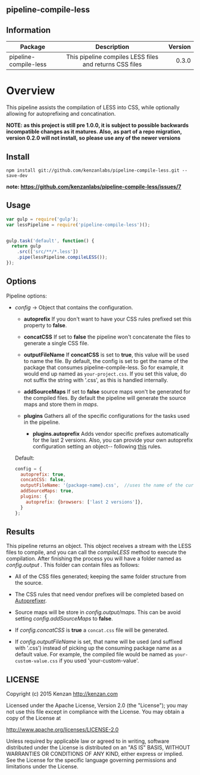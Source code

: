 ## pipeline-compile-less


## Information

| Package       | Description   | Version|
| ------------- |:-------------:| -----:|
| pipeline-compile-less| This pipeline compiles LESS files and returns CSS files | 0.3.0 |

# Overview

This pipeline assists the compilation of LESS into CSS, while optionally allowing for autoprefixing and concatination.

**NOTE: as this project is still pre 1.0.0, it is subject to possible backwards incompatible changes as it matures.
Also, as part of a repo migration, version 0.2.0 will not install, so please use any of the newer versions**

## Install
`npm install git://github.com/kenzanlabs/pipeline-compile-less.git --save-dev`

**note: https://github.com/kenzanlabs/pipeline-compile-less/issues/7**

## Usage
```javascript
var gulp = require('gulp');
var lessPipeline = require('pipeline-compile-less')();


gulp.task('default', function() {
  return gulp
    .src(['src/**/*.less'])
    .pipe(lessPipeline.compileLESS());
});
```

## Options

Pipeline options:
* _config_ -> Object that contains the configuration.

    * __autoprefix__ If you don't want to have your CSS rules prefixed set this property to __false__.
    
    * __concatCSS__ If set to __false__ the pipeline won't concatenate the files to generate a single CSS file.

    * __outputFileName__ If __concatCSS__ is set to __true__, this value will be used to name the file. By default, the config is set to get the name of the package that consumes pipeline-compile-less. So for example, it would end up named as `your-project.css`. If you set this value, do not suffix the string with '.css', as this is handled internally.

    * __addSourceMaps__ If set to __false__ source maps won't be generated for the compiled files. By default the pipeline will generate the source maps and store them in _maps_.

    * __plugins__ Gathers all of the specific configurations for the tasks used in the pipeline.

      * __plugins.autoprefix__ Adds vendor specific prefixes automatically for the last 2 versions. Also, you can provide your own autoprefix configuration setting an object-- following [this](https://github.com/postcss/autoprefixer#browsers) rules.


  Default:
  ```javascript
  config = {
    autoprefix: true,
    concatCSS: false,
    outputFileName: '{package-name}.css',  //uses the name of the current package, from package.json
    addSourceMaps: true,
    plugins: {
      autoprefix: {browsers: ['last 2 versions']},
    }
  };
  ```  

## Results

This pipeline returns an object. This object receives a stream with the LESS files to compile, and you can call the _compileLESS_ method to execute the compilation. After finishing the process you will have a folder named as _config.output_ . This folder can contain files as follows:

  + All of the CSS files generated; keeping the same folder structure from the source.

  + The CSS rules that need vendor prefixes will be completed based on [Autoprefixer](https://github.com/postcss/autoprefixer).

  + Source maps will be store in _config.output/maps_. This can be avoid setting _config.addSourceMaps_ to __false__.

  + If _config.concatCSS_ is __true__ a `concat.css` file will be generated.
  
  + If _config.outputFileName_ is set, that name will be used (and suffixed with '.css') instead of picking up the consuming package name as a default value. For example, the compiled file would be named as `your-custom-value.css` if you used 'your-custom-value'.


## LICENSE

Copyright (c) 2015 Kenzan <http://kenzan.com>

Licensed under the Apache License, Version 2.0 (the "License");
you may not use this file except in compliance with the License.
You may obtain a copy of the License at

  http://www.apache.org/licenses/LICENSE-2.0

Unless required by applicable law or agreed to in writing, software
distributed under the License is distributed on an "AS IS" BASIS,
WITHOUT WARRANTIES OR CONDITIONS OF ANY KIND, either express or implied.
See the License for the specific language governing permissions and
limitations under the License.
